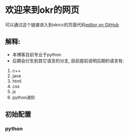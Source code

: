 # 欢迎来到okr的网页

可以通过这个链接进入到okrcc的页面代码[editor on GitHub](https://github.com/okrcc/okrcc.github.io/edit/main/index.md)
## 解释:

- 本博客目前专业于python
- 后期会衍生到其它语言的分支, 目前提前说明后期的语言有:

1. c++
2. java
3. html
4. css
5. js
6. python进阶

## 初始配置
### python
```

```
